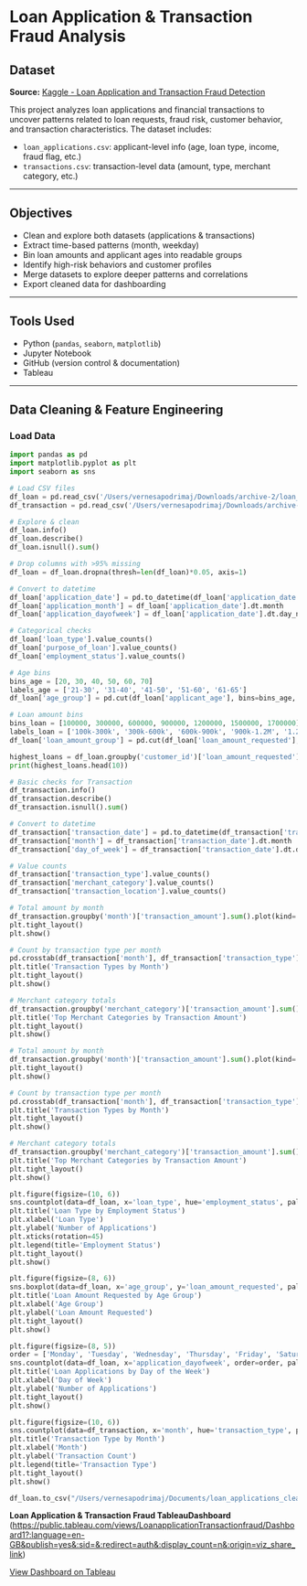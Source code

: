 # Loan Application & Transaction Fraud Analysis

## Dataset

**Source:** [Kaggle - Loan Application and Transaction Fraud Detection](https://www.kaggle.com/datasets/prajwaldongre/loan-application-and-transaction-fraud-detection)

This project analyzes loan applications and financial transactions to uncover patterns related to loan requests, fraud risk, customer behavior, and transaction characteristics. The dataset includes:

- `loan_applications.csv`: applicant-level info (age, loan type, income, fraud flag, etc.)
- `transactions.csv`: transaction-level data (amount, type, merchant category, etc.)

---

## Objectives

- Clean and explore both datasets (applications & transactions)
- Extract time-based patterns (month, weekday)
- Bin loan amounts and applicant ages into readable groups
- Identify high-risk behaviors and customer profiles
- Merge datasets to explore deeper patterns and correlations
- Export cleaned data for dashboarding

---

## Tools Used

- Python (`pandas`, `seaborn`, `matplotlib`)
- Jupyter Notebook
- GitHub (version control & documentation)
- Tableau 

---

## Data Cleaning & Feature Engineering

### Load Data

```python
import pandas as pd
import matplotlib.pyplot as plt
import seaborn as sns

# Load CSV files
df_loan = pd.read_csv('/Users/vernesapodrimaj/Downloads/archive-2/loan_applications.csv')
df_transaction = pd.read_csv('/Users/vernesapodrimaj/Downloads/archive-2/transactions.csv')

# Explore & clean
df_loan.info()
df_loan.describe()
df_loan.isnull().sum()

# Drop columns with >95% missing
df_loan = df_loan.dropna(thresh=len(df_loan)*0.05, axis=1)

# Convert to datetime
df_loan['application_date'] = pd.to_datetime(df_loan['application_date'], errors='coerce')
df_loan['application_month'] = df_loan['application_date'].dt.month
df_loan['application_dayofweek'] = df_loan['application_date'].dt.day_name()

# Categorical checks
df_loan['loan_type'].value_counts()
df_loan['purpose_of_loan'].value_counts()
df_loan['employment_status'].value_counts()

# Age bins
bins_age = [20, 30, 40, 50, 60, 70]
labels_age = ['21-30', '31-40', '41-50', '51-60', '61-65']
df_loan['age_group'] = pd.cut(df_loan['applicant_age'], bins=bins_age, labels=labels_age)

# Loan amount bins
bins_loan = [100000, 300000, 600000, 900000, 1200000, 1500000, 1700000]
labels_loan = ['100k-300k', '300k-600k', '600k-900k', '900k-1.2M', '1.2M-1.5M', '1.5M+']
df_loan['loan_amount_group'] = pd.cut(df_loan['loan_amount_requested'], bins=bins_loan, labels=labels_loan, include_lowest=True)

highest_loans = df_loan.groupby('customer_id')['loan_amount_requested'].max().sort_values(ascending=False)
print(highest_loans.head(10))

# Basic checks for Transaction
df_transaction.info()
df_transaction.describe()
df_transaction.isnull().sum()

# Convert to datetime
df_transaction['transaction_date'] = pd.to_datetime(df_transaction['transaction_date'], errors='coerce')
df_transaction['month'] = df_transaction['transaction_date'].dt.month
df_transaction['day_of_week'] = df_transaction['transaction_date'].dt.day_name()

# Value counts
df_transaction['transaction_type'].value_counts()
df_transaction['merchant_category'].value_counts()
df_transaction['transaction_location'].value_counts()

# Total amount by month
df_transaction.groupby('month')['transaction_amount'].sum().plot(kind='bar', title='Total Transaction Amount by Month')
plt.tight_layout()
plt.show()

# Count by transaction type per month
pd.crosstab(df_transaction['month'], df_transaction['transaction_type']).plot(kind='bar', stacked=True)
plt.title('Transaction Types by Month')
plt.tight_layout()
plt.show()

# Merchant category totals
df_transaction.groupby('merchant_category')['transaction_amount'].sum().sort_values(ascending=False).head(10).plot(kind='bar')
plt.title('Top Merchant Categories by Transaction Amount')
plt.tight_layout()
plt.show()

# Total amount by month
df_transaction.groupby('month')['transaction_amount'].sum().plot(kind='bar', title='Total Transaction Amount by Month')
plt.tight_layout()
plt.show()

# Count by transaction type per month
pd.crosstab(df_transaction['month'], df_transaction['transaction_type']).plot(kind='bar', stacked=True)
plt.title('Transaction Types by Month')
plt.tight_layout()
plt.show()

# Merchant category totals
df_transaction.groupby('merchant_category')['transaction_amount'].sum().sort_values(ascending=False).head(10).plot(kind='bar')
plt.title('Top Merchant Categories by Transaction Amount')
plt.tight_layout()
plt.show()

plt.figure(figsize=(10, 6))
sns.countplot(data=df_loan, x='loan_type', hue='employment_status', palette='Set2')
plt.title('Loan Type by Employment Status')
plt.xlabel('Loan Type')
plt.ylabel('Number of Applications')
plt.xticks(rotation=45)
plt.legend(title='Employment Status')
plt.tight_layout()
plt.show()

plt.figure(figsize=(8, 6))
sns.boxplot(data=df_loan, x='age_group', y='loan_amount_requested', palette='Set3')
plt.title('Loan Amount Requested by Age Group')
plt.xlabel('Age Group')
plt.ylabel('Loan Amount Requested')
plt.tight_layout()
plt.show()

plt.figure(figsize=(8, 5))
order = ['Monday', 'Tuesday', 'Wednesday', 'Thursday', 'Friday', 'Saturday', 'Sunday']
sns.countplot(data=df_loan, x='application_dayofweek', order=order, palette='pastel')
plt.title('Loan Applications by Day of the Week')
plt.xlabel('Day of Week')
plt.ylabel('Number of Applications')
plt.tight_layout()
plt.show()

plt.figure(figsize=(10, 6))
sns.countplot(data=df_transaction, x='month', hue='transaction_type', palette='Set1')
plt.title('Transaction Type by Month')
plt.xlabel('Month')
plt.ylabel('Transaction Count')
plt.legend(title='Transaction Type')
plt.tight_layout()
plt.show()

df_loan.to_csv("/Users/vernesapodrimaj/Documents/loan_applications_cleaned.csv", index=False)
```

**Loan Application & Transaction Fraud TableauDashboard** (https://public.tableau.com/views/LoanapplicationTransactionfraud/Dashboard1?:language=en-GB&publish=yes&:sid=&:redirect=auth&:display_count=n&:origin=viz_share_link)


[View Dashboard on Tableau](https://public.tableau.com/views/LoanapplicationTransactionfraud/Dashboard1?:language=en-GB&publish=yes&:sid=&:redirect=auth&:display_count=n&:origin=viz_share_link)

